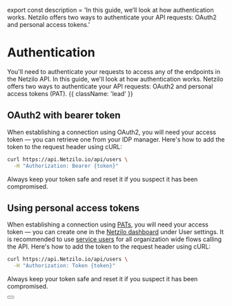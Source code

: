 export const description =
  'In this guide, we’ll look at how authentication works. Netzilo offers two ways to authenticate your API requests: OAuth2 and personal access tokens.'

# Authentication

You'll need to authenticate your requests to access any of the endpoints in the Netzilo API. In this guide, we'll look at how authentication works. Netzilo offers two ways to authenticate your API requests: OAuth2 and personal access tokens (PAT). {{ className: 'lead' }}

## OAuth2 with bearer token

When establishing a connection using OAuth2, you will need your access token — you can retrieve one from your IDP manager. Here's how to add the token to the request header using cURL:

```bash {{ title: 'Example request with bearer token' }}
curl https://api.Netzilo.io/api/users \
  -H "Authorization: Bearer {token}"
```

Always keep your token safe and reset it if you suspect it has been compromised.

## Using personal access tokens

When establishing a connection using [PATs](/how-to/access-Netzilo-public-api), you will need your access token — you can create one in the [Netzilo dashboard](https://app.Netzilo.io/users) under User settings. It is recommended to use [service users](/how-to/access-Netzilo-public-api) for all organization wide flows calling the API.  Here's how to add the token to the request header using cURL:

```bash {{ title: 'Example request with personal access token' }}
curl https://api.Netzilo.io/api/users \
  -H "Authorization: Token {token}"
```

Always keep your token safe and reset it if you suspect it has been compromised.

<div className="not-prose mb-16 mt-6 flex gap-3">
    <Button href="/how-to/access-Netzilo-public-api#creating-an-access-token" arrow="right" children="How to create tokens" />
</div>

